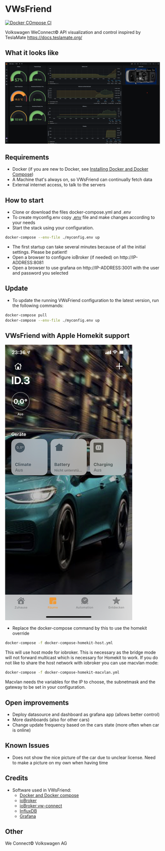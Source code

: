 # VWsFriend
[![Docker COmpose CI](https://github.com/tillsteinbach/VWsFriend/actions/workflows/compose.yml/badge.svg)](https://github.com/tillsteinbach/VWsFriend/actions/workflows/build.yml)

Volkswagen WeConnect© API visualization and control inspired by TeslaMate https://docs.teslamate.org/

## What it looks like
![ID3](./screenshots/id3.png)

## Requirements
* Docker (if you are new to Docker, see [Installing Docker and Docker Compose](https://dev.to/rohansawant/installing-docker-and-docker-compose-on-the-raspberry-pi-in-5-simple-steps-3mgl))
* A Machine that's always on, so VWsFriend can continually fetch data
* External internet access, to talk to the servers

## How to start
* Clone or download the files docker-compose.yml and .env
* To create myconfig.env copy [.env](./.env) file and make changes according to your needs
* Start the stack using your configuration.
```bash
docker-compose --env-file ./myconfig.env up
```
* The first startup can take several minutes because of all the initial settings. Please be patient!
* Open a browser to configure ioBroker (if needed) on http://IP-ADDRESS:8081
* Open a browser to use grafana on http://IP-ADDRESS:3001 with the user and password you selected


## Update
* To update the running VWsFriend configuration to the latest version, run the following commands:
```bash
docker-compose pull
docker-compose --env-file ./myconfig.env up
```

## VWsFriend with Apple Homekit support
![ID3](./screenshots/homekit.jpg)
* Replace the docker-compose command by this to use the homekit override
```bash
docker-compose -f docker-compose-homekit-host.yml
```
This will use host mode for iobroker. This is necessary as the bridge mode will not forward multicast which is necessary for Homekit to work.
If you do not like to share the host network with iobroker you can use macvlan mode:
```bash
docker-compose -f docker-compose-homekit-macvlan.yml
```
Macvlan needs the variables for the IP to choose, the subnetmask and the gateway to be set in your configuration.

## Open improvements
* Deploy datasource and dashboard as grafana app (allows better control)
* More dashboards (also for other cars)
* Change update frequency based on the cars state (more often when car is online)

## Known Issues
* Does not show the nice picture of the car due to unclear license. Need to make a picture on my own when having time

## Credits
* Software used in VWsFriend:
    * [Docker and Docker compose](https://www.docker.com/community/open-source)
    * [ioBroker](https://www.iobroker.net)
    * [ioBroker.vw-connect](https://github.com/TA2k/ioBroker.vw-connect)
    * [InfluxDB](https://www.influxdata.com)
    * [Grafana](https://grafana.com)

## Other
We Connect© Volkswagen AG
